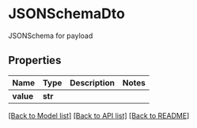 # JSONSchemaDto

JSONSchema for payload
## Properties
Name | Type | Description | Notes
------------ | ------------- | ------------- | -------------
**value** | **str** |  | 

[[Back to Model list]](../README#documentation-for-models) [[Back to API list]](../README#documentation-for-api-endpoints) [[Back to README]](../README)


